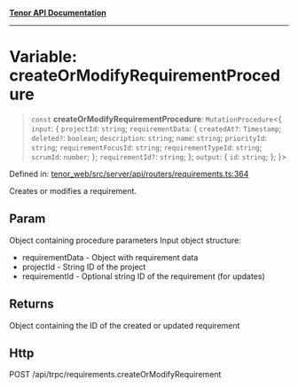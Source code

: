 [**Tenor API Documentation**](../../README.md)

***

# Variable: createOrModifyRequirementProcedure

> `const` **createOrModifyRequirementProcedure**: `MutationProcedure`\<\{ `input`: \{ `projectId`: `string`; `requirementData`: \{ `createdAt?`: `Timestamp`; `deleted?`: `boolean`; `description`: `string`; `name`: `string`; `priorityId`: `string`; `requirementFocusId`: `string`; `requirementTypeId`: `string`; `scrumId`: `number`; \}; `requirementId?`: `string`; \}; `output`: \{ `id`: `string`; \}; \}\>

Defined in: [tenor\_web/src/server/api/routers/requirements.ts:364](https://github.com/Apantli/Tenor/blob/293d0ddb2d5307c4150fcd161249995fd5278c7d/tenor_web/src/server/api/routers/requirements.ts#L364)

Creates or modifies a requirement.

## Param

Object containing procedure parameters
Input object structure:
- requirementData - Object with requirement data
- projectId - String ID of the project
- requirementId - Optional string ID of the requirement (for updates)

## Returns

Object containing the ID of the created or updated requirement

## Http

POST /api/trpc/requirements.createOrModifyRequirement
